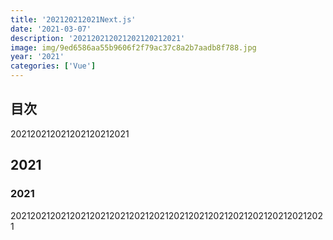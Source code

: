 ```yaml
---
title: '202120212021Next.js'
date: '2021-03-07'
description: '202120212021202120212021'
image: img/9ed6586aa55b9606f2f79ac37c8a2b7aadb8f788.jpg
year: '2021'
categories: ['Vue']
---
```


## 目次

202120212021202120212021

## 2021

### 2021

2021202120212021202120212021202120212021202120212021202120212021